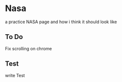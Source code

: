 # Nasa
a practice NASA page and how i think it should look like

## To Do 
Fix scrolling on chrome

## Test
write Test
